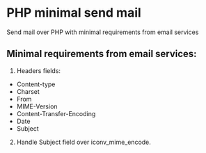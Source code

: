 # PHP minimal send mail
Send mail over PHP with minimal requirements from email services

## Minimal requirements from email services:
1. Headers fields:
* Content-type
* Charset
* From
* MIME-Version
* Content-Transfer-Encoding
* Date
* Subject
2. Handle Subject field over iconv_mime_encode.